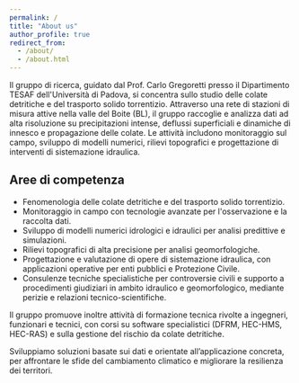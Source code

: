 ```yaml
---
permalink: /
title: "About us"
author_profile: true
redirect_from: 
  - /about/
  - /about.html
---
```


Il gruppo di ricerca, guidato dal Prof. Carlo Gregoretti presso il Dipartimento TESAF dell'Università di Padova, si concentra sullo studio delle colate detritiche e del trasporto solido torrentizio. Attraverso una rete di stazioni di misura attive nella valle del Boite (BL), il gruppo raccoglie e analizza dati ad alta risoluzione su precipitazioni intense, deflussi superficiali e dinamiche di innesco e propagazione delle colate. Le attività includono monitoraggio sul campo, sviluppo di modelli numerici, rilievi topografici e progettazione di interventi di sistemazione idraulica.

## Aree di competenza
* Fenomenologia delle colate detritiche e del trasporto solido torrentizio.
* Monitoraggio in campo con tecnologie avanzate per l'osservazione e la raccolta dati.
* Sviluppo di modelli numerici idrologici e idraulici per analisi predittive e simulazioni.
* Rilievi topografici di alta precisione per analisi geomorfologiche.
* Progettazione e valutazione di opere di sistemazione idraulica, con applicazioni operative per enti pubblici e Protezione Civile.
* Consulenze tecniche specialistiche per controversie civili e supporto a procedimenti giudiziari in ambito idraulico e geomorfologico, mediante perizie e relazioni tecnico-scientifiche.

Il gruppo promuove inoltre attività di formazione tecnica rivolte a ingegneri, funzionari e tecnici, con corsi su software specialistici (DFRM, HEC-HMS, HEC-RAS) e sulla gestione del rischio da colate detritiche. 

Sviluppiamo soluzioni basate sui dati e orientate all’applicazione concreta, per affrontare le sfide del cambiamento climatico e migliorare la resilienza dei territori.
